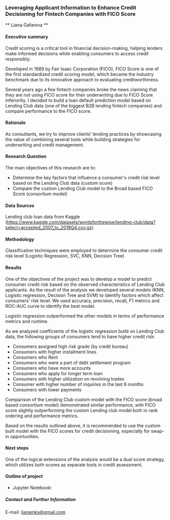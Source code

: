 ### Leveraging Applicant Information to Enhance Credit Decisioning for Fintech Companies with FICO Score


** Liana Gafarova **

#### Executive summary
Credit scoring is a critical tool in financial decision-making, helping lenders make informed decisions while enabling consumers to access credit responsibly. 

Developed in 1989 by Fair Isaac Corporation (FICO), FICO Score is one of the first standardized credit scoring model, which became the industry benchmark due to its innovative approach to evaluating creditworthiness.

Several years ago a few fintech companies broke the news claiming that they are not using FICO score for their underwriting due to FICO Score inferiority. I decided to build a loan default prediction model based on Lending Club data (one of the biggest B2B lending fintech companies) and compare performance to the FICO score.


#### Rationale
As consultants, we try to improve clients' lending practices by showcasing the value of combining several tools while building strategies for underwriting and credit management. 

#### Research Question
The main objectives of this research are to:
* Determine the key factors that influence a consumer's credit risk level based on the Lending Club data (custom score)
* Compare the custom Lending Club model to the Broad based FICO Score (consortium model)

#### Data Sources
Lending club loan data from Kaggle (https://www.kaggle.com/datasets/wordsforthewise/lending-club/data?select=accepted_2007_to_2018Q4.csv.gz).

#### Methodology
Classification techniques were employed to determine the consumer credit risk level (Logistic Regression, SVC, KNN, Decision Tree)

#### Results
One of the objectives of the project was to develop a model to predict consumer credit risk based on the observed characteristics of Lending Club applicants. 
As the result of the analysis we developed several models (KNN, Logistic regression, Decision Tree and SVM) to identify factors which affect consumers' risk level. We used accuracy, precision, recall, F1 metrics and ROC-AUC curve to identify the best model.

Logistic regression outperformed the other models in terms of performance metrics and runtime. 

As we analyzed coefficients of the logistic regression build on Lending Club data, the following groups of consumers tend to have higher credit risk:
* Consumers assigned high risk grade (by credit bureau)
* Consumers with higher installment lines
* Consumers who Rent
* Consumers who were a part of debt settlement program
* Consumers who have more accounts
* Consumers who apply for longer term loan
* Consumers with higher utilization on revolving trades
* Consumer with higher number of inquiries in the last 6 months
* Consumers with lower payments

Comparison of the Lending Club custom model with the FICO score (broad based consortium model) demonstrated similar performance, with FICO score slightly outperforming the custom Lending club model both in rank ordering and performance metrics.

Based on the results outlined above, it is recommended to use the custom built model with the FICO scores for credit decisioning, especially for swap-in opportunities.


#### Next steps
One of the logical extensions of the analysis would be a dual score strategy, which utilizes both scores as separate tools in credit assessment.

#### Outline of project

- Jupyter Notebook:


##### Contact and Further Information
E-mail: lianamks@gmail.com

